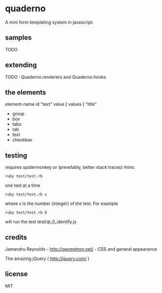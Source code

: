
# quaderno

A mini form templating system in javascript.


## samples

TODO


## extending

TODO : Quaderno.renderers and Quaderno.hooks


## the elements

element-name id "text" value [ values ] "title"

* group
* box
* tabs
* tab
* text
* checkbox


## testing

requires spidermonkey or (prerefably, better stack traces) rhino.

    ruby test/test.rb

one test at a time

    ruby test/test.rb x

where x is the number (integer) of the test. For example

    ruby test/test.rb 0

will run the test test/qt_0_identify.js


## credits

Jamandru Reynolds - <a href="http://geometron.net">http://geometron.net/</a> - CSS and general appearance

The amazing jQuery ( http://jquery.com/ )


## license

MIT


